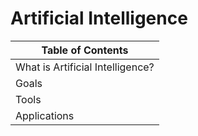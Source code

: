 # Artificial Intelligence

|Table of Contents|
|------|
| What is Artificial Intelligence?| 
| Goals                           | 
| Tools                           | 
| Applications                    |
